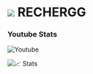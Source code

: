  # ![](https://cdn.discordapp.com/emojis/1021121065990234263.webp?size=96&quality=lossless) **RECHERGG**
  
### Youtube Stats
![[Youtube](https://youtube-stats-card.vercel.app/api?channelid=UCk017SA5PcXeyKoVmX8tuRg&layout=extruded&theme=radical)](https://www.youtube.com/channel/UCk017SA5PcXeyKoVmX8tuRg)

![📈 Stats](https://github-readme-stats.vercel.app/api?username=rechergg&show_icons=true&theme=radical)
